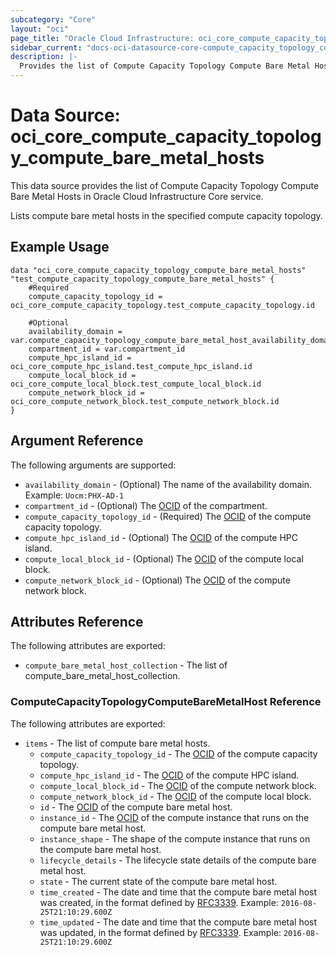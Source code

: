 ```yaml
---
subcategory: "Core"
layout: "oci"
page_title: "Oracle Cloud Infrastructure: oci_core_compute_capacity_topology_compute_bare_metal_hosts"
sidebar_current: "docs-oci-datasource-core-compute_capacity_topology_compute_bare_metal_hosts"
description: |-
  Provides the list of Compute Capacity Topology Compute Bare Metal Hosts in Oracle Cloud Infrastructure Core service
---
```


# Data Source: oci_core_compute_capacity_topology_compute_bare_metal_hosts
This data source provides the list of Compute Capacity Topology Compute Bare Metal Hosts in Oracle Cloud Infrastructure Core service.

Lists compute bare metal hosts in the specified compute capacity topology.

## Example Usage

```hcl
data "oci_core_compute_capacity_topology_compute_bare_metal_hosts" "test_compute_capacity_topology_compute_bare_metal_hosts" {
	#Required
	compute_capacity_topology_id = oci_core_compute_capacity_topology.test_compute_capacity_topology.id

	#Optional
	availability_domain = var.compute_capacity_topology_compute_bare_metal_host_availability_domain
	compartment_id = var.compartment_id
	compute_hpc_island_id = oci_core_compute_hpc_island.test_compute_hpc_island.id
	compute_local_block_id = oci_core_compute_local_block.test_compute_local_block.id
	compute_network_block_id = oci_core_compute_network_block.test_compute_network_block.id
}
```

## Argument Reference

The following arguments are supported:

* `availability_domain` - (Optional) The name of the availability domain.  Example: `Uocm:PHX-AD-1` 
* `compartment_id` - (Optional) The [OCID](https://docs.cloud.oracle.com/iaas/Content/General/Concepts/identifiers.htm) of the compartment.
* `compute_capacity_topology_id` - (Required) The [OCID](https://docs.cloud.oracle.com/iaas/Content/General/Concepts/identifiers.htm) of the compute capacity topology.
* `compute_hpc_island_id` - (Optional) The [OCID](https://docs.cloud.oracle.com/iaas/Content/General/Concepts/identifiers.htm) of the compute HPC island.
* `compute_local_block_id` - (Optional) The [OCID](https://docs.cloud.oracle.com/iaas/Content/General/Concepts/identifiers.htm) of the compute local block.
* `compute_network_block_id` - (Optional) The [OCID](https://docs.cloud.oracle.com/iaas/Content/General/Concepts/identifiers.htm) of the compute network block.


## Attributes Reference

The following attributes are exported:

* `compute_bare_metal_host_collection` - The list of compute_bare_metal_host_collection.

### ComputeCapacityTopologyComputeBareMetalHost Reference

The following attributes are exported:

* `items` - The list of compute bare metal hosts.
	* `compute_capacity_topology_id` - The [OCID](https://docs.cloud.oracle.com/iaas/Content/General/Concepts/identifiers.htm) of the compute capacity topology.
	* `compute_hpc_island_id` - The [OCID](https://docs.cloud.oracle.com/iaas/Content/General/Concepts/identifiers.htm) of the compute HPC island.
	* `compute_local_block_id` - The [OCID](https://docs.cloud.oracle.com/iaas/Content/General/Concepts/identifiers.htm) of the compute network block.
	* `compute_network_block_id` - The [OCID](https://docs.cloud.oracle.com/iaas/Content/General/Concepts/identifiers.htm) of the compute local block.
	* `id` - The [OCID](https://docs.cloud.oracle.com/iaas/Content/General/Concepts/identifiers.htm) of the compute bare metal host.
	* `instance_id` - The [OCID](https://docs.cloud.oracle.com/iaas/Content/General/Concepts/identifiers.htm) of the compute instance that runs on the compute bare metal host.
	* `instance_shape` - The shape of the compute instance that runs on the compute bare metal host.
	* `lifecycle_details` - The lifecycle state details of the compute bare metal host.
	* `state` - The current state of the compute bare metal host.
	* `time_created` - The date and time that the compute bare metal host was created, in the format defined by [RFC3339](https://tools.ietf.org/html/rfc3339).  Example: `2016-08-25T21:10:29.600Z` 
	* `time_updated` - The date and time that the compute bare metal host was updated, in the format defined by [RFC3339](https://tools.ietf.org/html/rfc3339).  Example: `2016-08-25T21:10:29.600Z` 

